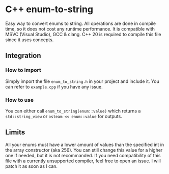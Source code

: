# C++ enum-to-string

Easy way to convert enums to string. All operations are done in compile time, so it does not cost any runtime performance.
It is compatible with MSVC (Visual Studio), GCC & clang. C++ 20 is required to compile this file since it uses concepts.

## Integration

### How to import

Simply import the file `enum_to_string.h` in your project and include it. You can refer to `example.cpp` if you have any issue.

### How to use

You can either call `enum_to_string(enum::value)` which returns a `std::string_view` or `osteam << enum::value` for outputs.

## Limits

All your enums must have a lower amount of values than the specified int in the array constructor (aka 256).
You can still change this value for a higher one if needed, but it is not recommanded.
If you need compatibility of this file with a currently unsupported compiler, feel free to open an issue. I will patch it as soon as I can.
